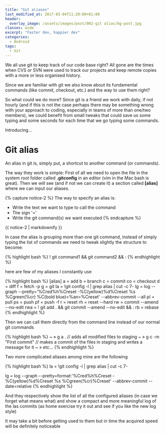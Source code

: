 ```yaml
---
title: "Git aliases"
last_modified_at: 2017-03-04T11:20:00+01:00
header: 
  overlay_image: /assets/images/post/002-git alias/bg-post.jpg
classes: wide
excerpt: "Faster dev, happier dev"
categories:
  - Android
tags:
  - Git
---
```


We all use git to keep track of our code base right? 
All gone are the times when CVS or SVN were used to track our projects and keep remote copies with a more or less organised history.

Since we are familiar with git we also know about its fundamental commands (like commit, checkout, etc.) and the way to use them right?

So what could we do more? Since git is a friend we work with daily, if not hourly (and if this is not the case perhaps there may be something wrong with your approach to coding, especially in teams of more than one/two members), we could benefit from small tweaks that could save us some typing and some seconds for each time that we go typing some commands.

Introducing...

# Git alias

An alias in git is, simply put, a shortcut to another command (or commands).

The way they work is simple:
First of all we need to open the file in the system root folder called **.gitconfig** in an editor (vim in the Mac bash is great).
Then we will see (and if not we can create it) a section called **[alias]** where we can input our aliases.

{% capture notice-2 %}
The way to specify an alias is:

* Write the text we want to type to call the command
* The sign '='
* Write the git command(s) we want executed
{% endcapture %}

<div class="notice">{{ notice-2 | markdownify }}</div>

In case the alias is grouping more than one git command, instead of simply typing the list of commands we need to tweak slightly the structure to become:

{% highlight bash %}
! git command1 && git command2 && :
{% endhighlight %}

here are few of my aliases I constantly use

{% highlight bash %}
[alias]
    a = add
    b = branch
    c = commit
    co = checkout
    d = diff
    f = fetch -p
    g = git
    la = !git config -l | grep alias | cut -c 7-
    lg = log --graph --pretty='%Cred%h%Creset -%C(yellow)%d%Creset %s %Cgreen(%cr) %C(bold blue)<%an>%Creset' --abbrev-commit --all
    pl = pull
    ps = push
    pf = push -f
    r = reset
    rh = reset --hard
    rw = commit --amend --no-edit
    rwa = ! git add . && git commit --amend --no-edit && :
    rb = rebase
{% endhighlight %}

Then we can call them directly from the command line instead of our normal git commands

{% highlight bash %}
~ » g a . // adds all modified files to staging
~ » g c -m "First commit" // makes a commit of the files in staging and writes a message for it
~ » etc...
{% endhighlight %}

Two more complicated aliases among mine are the following

{% highlight bash %}
la = !git config -l | grep alias | cut -c 7-

lg = log --graph --pretty=format:'%Cred%h%Creset -%C(yellow)%d%Creset %s %Cgreen(%cr)%Creset' --abbrev-commit --date=relative
{% endhighlight %}

And they respectively show the list of all the configured aliases (in case we forget what means what) and show a compact and more meaningful log of the las commits (as home exercise try it out and see if you like the new log style)

It may take a bit before getting used to them but in time the acquired speed will be definitely noticeable